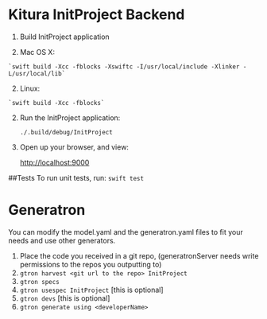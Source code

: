 
# Kitura InitProject Backend
1. Build InitProject application

  1. Mac OS X: 
	
	`swift build -Xcc -fblocks -Xswiftc -I/usr/local/include -Xlinker -L/usr/local/lib`
	
  2. Linux:
  
    `swift build -Xcc -fblocks`
	
2. Run the InitProject application:

	`./.build/debug/InitProject`
	
3. Open up your browser, and view: 

   [http://localhost:9000](http://localhost:9000)


##Tests
  To run unit tests, run:
  `swift test`

# Generatron
You can modify the model.yaml and the generatron.yaml files to fit your needs and use other generators.
1) Place the code you received in a git repo, (generatronServer needs write permissions to the repos you outputting to)
2) `gtron harvest <git url to the repo> InitProject`
3) `gtron specs`
4) `gtron usespec InitProject` [this is optional]
5) `gtron devs` [this is optional]
6) `gtron generate using <developerName>`
